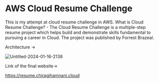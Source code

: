 
# AWS Cloud Resume Challenge

This is my attempt at cloud resume challenge in AWS. What is Cloud Resume Challenge? - The Cloud Resume Challenge is a multiple-step resume project which helps build and demonstrate skills fundamental to pursuing a career in Cloud. 
The project was published by Forrest Brazeal.


Architecture ->

![Untitled-2024-01-16-2138](https://github.com/chiragsunny009/CJ-Cloud-Resume-Challenge/assets/129606955/59d727d6-9f5a-4c02-a209-789608bf4672)



Link of the final website->

https://resume.chiragjhamnani.cloud

